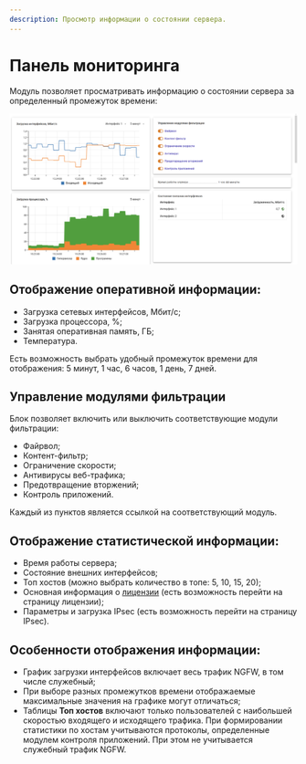 ```yaml
---
description: Просмотр информации о состоянии сервера.
---
```


# Панель мониторинга

Модуль позволяет просматривать информацию о состоянии сервера за определенный промежуток времени:

![](/.gitbook/assets/monitor-panel.png)

## Отображение оперативной информации:

* Загрузка сетевых интерфейсов, Мбит/с;
* Загрузка процессора, %;
* Занятая оперативная память, ГБ;
* Температура.
  
Есть возможность выбрать удобный промежуток времени для отображения: 5 минут, 1 час, 6 часов, 1 день, 7 дней.

## Управление модулями фильтрации

Блок позволяет включить или выключить соответствующие модули фильтрации:

* Файрвол;
* Контент-фильтр;
* Ограничение скорости;
* Антивирусы веб-трафика;
* Предотвращение вторжений;
* Контроль приложений.
  
Каждый из пунктов является ссылкой на соответствующий модуль.

## Отображение статистической информации:

* Время работы сервера;
* Состояние внешних интерфейсов;
* Топ хостов (можно выбрать количество в топе: 5, 10, 15, 20);
* Основная информация о [лицензии](/general/license.md) (есть возможность перейти на страницу лицензии);
* Параметры и загрузка IPsec (есть возможность перейти на страницу IPsec).

## Особенности отображения информации:

* График загрузки интерфейсов включает весь трафик NGFW, в том числе служебный;
* При выборе разных промежутков времени отображаемые максимальные значения на графике могут отличаться;
* Таблицы **Топ хостов** включают только пользователей с наибольшей скоростью входящего и исходящего трафика. При формировании статистики по хостам учитываются протоколы, определенные модулем контроля приложений. При этом не учитывается служебный трафик NGFW.